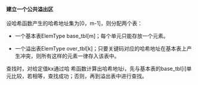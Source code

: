 #### 建立一个公共溢出区

设哈希函数产生的哈希地址集为[0，m-1]，则分配两个表：

* 一个基本表ElemType base_tbl[m]；每个单元只能存放一个元素。

* 一个溢出表ElemType over_tbl[k]；只要关键码对应的哈希地址在基本表上产生冲突，则所有这样的元素一律存入该表中。

  

查找时，对给定值kx通过哈 希函数计算出哈希地址i，先与基本表的base_tbl[i]单元比较，若相等，查找成功；否则，再到溢出表中进行查找。

